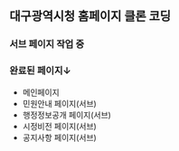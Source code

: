 ## 대구광역시청 홈페이지 클론 코딩
### 서브 페이지 작업 중
### 완료된 페이지↓
+ 메인페이지
+ 민원안내 페이지(서브)
+ 행정정보공개 페이지(서브)
+ 시정비전 페이지(서브)
+ 공지사항 페이지(서브)
